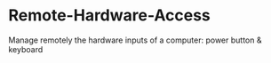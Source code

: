 # Remote-Hardware-Access
Manage remotely the hardware inputs of a computer: power button &amp; keyboard
